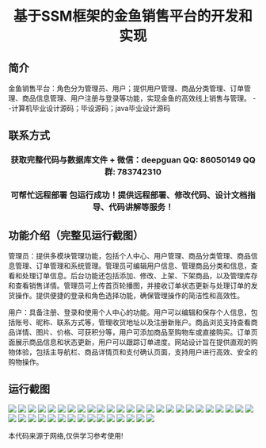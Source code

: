 <p><h1 align="center">基于SSM框架的金鱼销售平台的开发和实现</h1></p>

## 简介
金鱼销售平台：角色分为管理员、用户；提供用户管理、商品分类管理、订单管理、商品信息管理、用户注册与登录等功能，实现金鱼的高效线上销售与管理。    --计算机毕业设计源码；毕设源码；java毕业设计源码


## 联系方式
<p><h3 align="center">获取完整代码与数据库文件 + 微信：deepguan QQ: 86050149 QQ群: 783742310</h3></p>
<p><h3 align="center">可帮忙远程部署 包运行成功！提供远程部署、修改代码、设计文档指导、代码讲解等服务！</h3></p>

## 功能介绍（完整见运行截图）
管理员：提供多模块管理功能，包括个人中心、用户管理、商品分类管理、商品信息管理、订单管理和系统管理。管理员可编辑用户信息、管理商品分类和信息，查看和处理订单信息。后台功能还包括添加、修改、上架、下架商品，以及管理库存和查看销售详情。管理员可上传首页轮播图，并接收订单状态更新与处理订单的发货操作。提供便捷的登录和角色选择功能，确保管理操作的简洁性和高效性。

用户：具备注册、登录和使用个人中心的功能。用户可以编辑和保存个人信息，包括账号、昵称、联系方式等，管理收货地址以及注册新账户。商品浏览支持查看商品详情、图片、价格、可获积分等，用户可添加商品至购物车或直接购买。订单页面展示商品信息和状态更新，用户可以跟踪订单进度。网站设计旨在提供直观的购物体验，包括主导航栏、商品详情页和支付确认页面，支持用户进行高效、安全的购物操作。


## 运行截图
![](https://bs-1329754181.cos.ap-shanghai.myqcloud.com/ssm/GoldfishSalesPlatform/img/001.jpg)
![](https://bs-1329754181.cos.ap-shanghai.myqcloud.com/ssm/GoldfishSalesPlatform/img/002.jpg)
![](https://bs-1329754181.cos.ap-shanghai.myqcloud.com/ssm/GoldfishSalesPlatform/img/003.jpg)
![](https://bs-1329754181.cos.ap-shanghai.myqcloud.com/ssm/GoldfishSalesPlatform/img/004.jpg)
![](https://bs-1329754181.cos.ap-shanghai.myqcloud.com/ssm/GoldfishSalesPlatform/img/005.jpg)
![](https://bs-1329754181.cos.ap-shanghai.myqcloud.com/ssm/GoldfishSalesPlatform/img/006.jpg)
![](https://bs-1329754181.cos.ap-shanghai.myqcloud.com/ssm/GoldfishSalesPlatform/img/007.jpg)
![](https://bs-1329754181.cos.ap-shanghai.myqcloud.com/ssm/GoldfishSalesPlatform/img/008.jpg)
![](https://bs-1329754181.cos.ap-shanghai.myqcloud.com/ssm/GoldfishSalesPlatform/img/009.jpg)
![](https://bs-1329754181.cos.ap-shanghai.myqcloud.com/ssm/GoldfishSalesPlatform/img/010.jpg)
![](https://bs-1329754181.cos.ap-shanghai.myqcloud.com/ssm/GoldfishSalesPlatform/img/011.jpg)
![](https://bs-1329754181.cos.ap-shanghai.myqcloud.com/ssm/GoldfishSalesPlatform/img/012.jpg)
![](https://bs-1329754181.cos.ap-shanghai.myqcloud.com/ssm/GoldfishSalesPlatform/img/013.jpg)
![](https://bs-1329754181.cos.ap-shanghai.myqcloud.com/ssm/GoldfishSalesPlatform/img/014.jpg)
![](https://bs-1329754181.cos.ap-shanghai.myqcloud.com/ssm/GoldfishSalesPlatform/img/015.jpg)
![](https://bs-1329754181.cos.ap-shanghai.myqcloud.com/ssm/GoldfishSalesPlatform/img/016.jpg)
![](https://bs-1329754181.cos.ap-shanghai.myqcloud.com/ssm/GoldfishSalesPlatform/img/017.jpg)
![](https://bs-1329754181.cos.ap-shanghai.myqcloud.com/ssm/GoldfishSalesPlatform/img/018.jpg)
![](https://bs-1329754181.cos.ap-shanghai.myqcloud.com/ssm/GoldfishSalesPlatform/img/019.jpg)
![](https://bs-1329754181.cos.ap-shanghai.myqcloud.com/ssm/GoldfishSalesPlatform/img/020.jpg)
![](https://bs-1329754181.cos.ap-shanghai.myqcloud.com/ssm/GoldfishSalesPlatform/img/021.jpg)
![](https://bs-1329754181.cos.ap-shanghai.myqcloud.com/ssm/GoldfishSalesPlatform/img/022.jpg)
![](https://bs-1329754181.cos.ap-shanghai.myqcloud.com/ssm/GoldfishSalesPlatform/img/023.jpg)
![](https://bs-1329754181.cos.ap-shanghai.myqcloud.com/ssm/GoldfishSalesPlatform/img/024.jpg)
![](https://bs-1329754181.cos.ap-shanghai.myqcloud.com/ssm/GoldfishSalesPlatform/img/025.jpg)
![](https://bs-1329754181.cos.ap-shanghai.myqcloud.com/ssm/GoldfishSalesPlatform/img/026.jpg)
![](https://bs-1329754181.cos.ap-shanghai.myqcloud.com/ssm/GoldfishSalesPlatform/img/027.jpg)
![](https://bs-1329754181.cos.ap-shanghai.myqcloud.com/ssm/GoldfishSalesPlatform/img/028.jpg)
![](https://bs-1329754181.cos.ap-shanghai.myqcloud.com/ssm/GoldfishSalesPlatform/img/029.jpg)
![](https://bs-1329754181.cos.ap-shanghai.myqcloud.com/ssm/GoldfishSalesPlatform/img/030.jpg)
![](https://bs-1329754181.cos.ap-shanghai.myqcloud.com/ssm/GoldfishSalesPlatform/img/031.jpg)
![](https://bs-1329754181.cos.ap-shanghai.myqcloud.com/ssm/GoldfishSalesPlatform/img/032.jpg)
![](https://bs-1329754181.cos.ap-shanghai.myqcloud.com/ssm/GoldfishSalesPlatform/img/033.jpg)
![](https://bs-1329754181.cos.ap-shanghai.myqcloud.com/ssm/GoldfishSalesPlatform/img/034.jpg)
![](https://bs-1329754181.cos.ap-shanghai.myqcloud.com/ssm/GoldfishSalesPlatform/img/035.jpg)
![](https://bs-1329754181.cos.ap-shanghai.myqcloud.com/ssm/GoldfishSalesPlatform/img/036.jpg)
![](https://bs-1329754181.cos.ap-shanghai.myqcloud.com/ssm/GoldfishSalesPlatform/img/037.jpg)
![](https://bs-1329754181.cos.ap-shanghai.myqcloud.com/ssm/GoldfishSalesPlatform/img/038.jpg)
![](https://bs-1329754181.cos.ap-shanghai.myqcloud.com/ssm/GoldfishSalesPlatform/img/039.jpg)
![](https://bs-1329754181.cos.ap-shanghai.myqcloud.com/ssm/GoldfishSalesPlatform/img/040.jpg)

<p>本代码来源于网络,仅供学习参考使用!</p>
